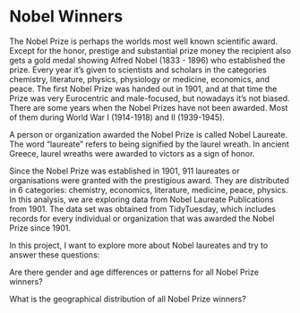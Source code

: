 # Nobel Winners

The Nobel Prize is perhaps the worlds most well known scientific award. Except for the honor, prestige 
and substantial prize money the recipient also gets a gold medal showing Alfred Nobel (1833 - 1896) who 
established the prize. Every year it’s given to scientists and scholars in the categories chemistry, 
literature, physics, physiology or medicine, economics, and peace. The first Nobel Prize was handed out 
in 1901, and at that time the Prize was very Eurocentric and male-focused, but nowadays it’s not biased. 
There are some years when the Nobel Prizes have not been awarded. Most of them during World War I (1914-1918)
and II (1939-1945). 

A person or organization awarded the Nobel Prize is called Nobel Laureate. The word “laureate” refers to 
being signified by the laurel wreath. In ancient Greece, laurel wreaths were awarded to victors as a sign 
of honor.

Since the Nobel Prize was established in 1901, 911 laureates or organisations were granted with the prestigious
award. They are distributed in 6 categories: chemistry, economics, literature, medicine, peace, physics. 
In this analysis, we are exploring data from Nobel Laureate Publications from 1901. The data set was obtained 
from TidyTuesday, which includes records for every individual or organization that was awarded the Nobel Prize since 1901.

In this project, I want to explore more about Nobel laureates and try to answer these questions:

Are there gender and age differences or patterns for all Nobel Prize winners?

What is the geographical distribution of all Nobel Prize winners?
